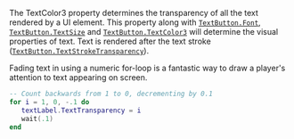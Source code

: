 The TextColor3 property determines the transparency of all the text
rendered by a UI element. This property along with
[`TextButton.Font`](https://create.roblox.com/docs/reference/engine/classes/TextButton#Font), [`TextButton.TextSize`](https://create.roblox.com/docs/reference/engine/classes/TextButton#TextSize) and
[`TextButton.TextColor3`](https://create.roblox.com/docs/reference/engine/classes/TextButton#TextColor3) will determine the visual properties of
text. Text is rendered after the text stroke
([`TextButton.TextStrokeTransparency`](https://create.roblox.com/docs/reference/engine/classes/TextButton#TextStrokeTransparency)).

Fading text in using a numeric for-loop is a fantastic way to draw a
player's attention to text appearing on screen.
```lua
-- Count backwards from 1 to 0, decrementing by 0.1
for i = 1, 0, -.1 do
   textLabel.TextTransparency = i
   wait(.1)
end
```